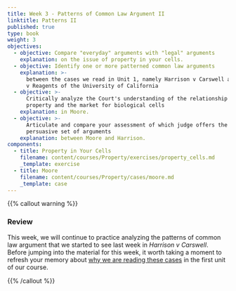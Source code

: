 ```yaml
---
title: Week 3 - Patterns of Common Law Argument II
linktitle: Patterns II
published: true
type: book
weight: 3
objectives:
  - objective: Compare "everyday" arguments with "legal" arguments
    explanation: on the issue of property in your cells.
  - objective: Identify one or more patterned common law arguments
    explanation: >-
      between the cases we read in Unit 1, namely Harrison v Carswell and Moore
      v Reagents of the University of California
  - objective: >-
      Critically analyze the Court's understanding of the relationship between
      property and the market for biological cells
    explanation: in Moore.
  - objective: >-
      Articulate and compare your assessment of which judge offers the more
      persuasive set of arguments
    explanation: between Moore and Harrison.
components:
  - title: Property in Your Cells
    filename: content/courses/Property/exercises/property_cells.md
    _template: exercise
  - title: Moore
    filename: content/courses/Property/cases/moore.md
    _template: case
---
```





{{% callout warning %}} 

### Review

This week, we will continue to practice analyzing the patterns of common law argument that we started to see last week in *Harrison v Carswell*. Before jumping into the material for this week, it worth taking a moment to refresh your memory about [why we are reading these cases](../week2/#key-point) in the first unit of our course. 

{{% /callout %}}



